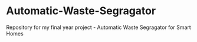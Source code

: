 # Automatic-Waste-Segragator
Repository for my final year project - Automatic Waste Segragator for Smart Homes 
